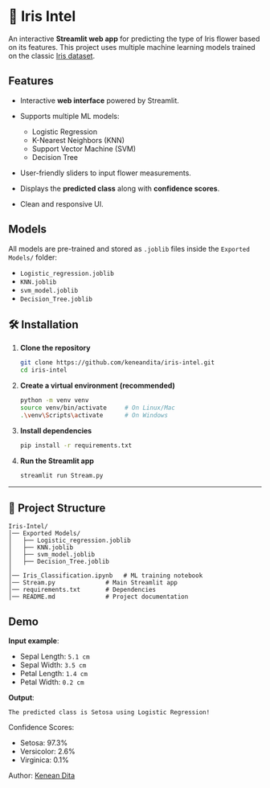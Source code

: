 # 🌸 Iris Intel

An interactive **Streamlit web app** for predicting the type of Iris flower based on its features.
This project uses multiple machine learning models trained on the classic [Iris dataset](https://archive.ics.uci.edu/ml/datasets/iris).

## Features

* Interactive **web interface** powered by Streamlit.
* Supports multiple ML models:

  * Logistic Regression
  * K-Nearest Neighbors (KNN)
  * Support Vector Machine (SVM)
  * Decision Tree
* User-friendly sliders to input flower measurements.
* Displays the **predicted class** along with **confidence scores**.
* Clean and responsive UI.

## Models

All models are pre-trained and stored as `.joblib` files inside the `Exported Models/` folder:

* `Logistic_regression.joblib`
* `KNN.joblib`
* `svm_model.joblib`
* `Decision_Tree.joblib`


## 🛠 Installation

1. **Clone the repository**

   ```bash
   git clone https://github.com/keneandita/iris-intel.git
   cd iris-intel
   ```

2. **Create a virtual environment (recommended)**

   ```bash
   python -m venv venv
   source venv/bin/activate     # On Linux/Mac
   .\venv\Scripts\activate      # On Windows
   ```

3. **Install dependencies**

   ```bash
   pip install -r requirements.txt
   ```

4. **Run the Streamlit app**

   ```bash
   streamlit run Stream.py
   ```

---

## 📂 Project Structure

```
Iris-Intel/
│── Exported Models/
│   ├── Logistic_regression.joblib
│   ├── KNN.joblib
│   ├── svm_model.joblib
│   ├── Decision_Tree.joblib
│
│── Iris_Classification.ipynb   # ML training notebook 
│── Stream.py              # Main Streamlit app
│── requirements.txt       # Dependencies
│── README.md              # Project documentation
```

## Demo

**Input example**:

* Sepal Length: `5.1 cm`
* Sepal Width: `3.5 cm`
* Petal Length: `1.4 cm`
* Petal Width: `0.2 cm`

**Output**:

```
The predicted class is Setosa using Logistic Regression!
```

Confidence Scores:

* Setosa: 97.3%
* Versicolor: 2.6%
* Virginica: 0.1%

Author: [Kenean Dita](https://github.com/keneandita/)
